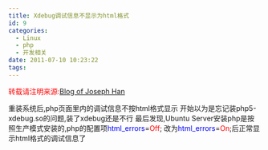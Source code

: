 ```yaml
---
title: Xdebug调试信息不显示为html格式
id: 9
categories:
  - Linux
  - php
  - 开发相关
date: 2011-07-10 10:23:22
tags:
---
```


<span style="color: #ff0000;">转载请注明来源:</span>[Blog of Joseph Han](http://ffblog.sinaapp.com "Blog of Joseph Han")

重装系统后,php页面里内的调试信息不按html格式显示
开始以为是忘记装php5-xdebug.so的问题,装了xdebug还是不行
最后发现,Ubuntu Server安装php是按照生产模式安装的,php的配置项<span style="color: #0000ff;">html_errors</span>=<span style="color: #ff0000;">Off</span>;
改为<span style="color: #0000ff;">html_errors</span>=<span style="color: #ff0000;">On</span>;后正常显示html格式的调试信息了